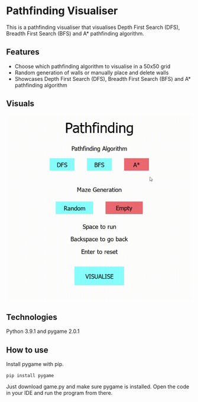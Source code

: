# Pathfinding Visualiser 

This is a pathfinding visualiser that visualises Depth First Search (DFS), Breadth First Search (BFS) and A* pathfinding algorithm. 

## Features 

- Choose which pathfinding algorithm to visualise in a 50x50 grid 
- Random generation of walls or manually place and delete walls 
- Showcases Depth First Search (DFS), Breadth First Search (BFS) and A* pathfinding algorithm

## Visuals 

![](https://github.com/loheesong/pathfinding/blob/master/demo.gif)

## Technologies

Python 3.9.1 and pygame 2.0.1

## How to use

Install pygame with pip. 

```shell
pip install pygame
```

Just download game.py and make sure pygame is installed. Open the code in your IDE and run the program from there. 
